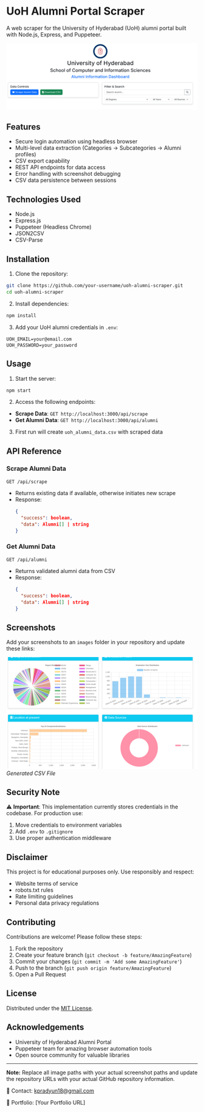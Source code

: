 # UoH Alumni Portal Scraper

A web scraper for the University of Hyderabad (UoH) alumni portal built with Node.js, Express, and Puppeteer.

![Project Screenshot](/images/scraper-screenshot.png)

## Features

- Secure login automation using headless browser
- Multi-level data extraction (Categories → Subcategories → Alumni profiles)
- CSV export capability
- REST API endpoints for data access
- Error handling with screenshot debugging
- CSV data persistence between sessions

## Technologies Used

- Node.js
- Express.js
- Puppeteer (Headless Chrome)
- JSON2CSV
- CSV-Parse

## Installation

1. Clone the repository:
```bash
git clone https://github.com/your-username/uoh-alumni-scraper.git
cd uoh-alumni-scraper
```

2. Install dependencies:
```bash
npm install
```

3. Add your UoH alumni credentials in `.env`:
```env
UOH_EMAIL=your@email.com
UOH_PASSWORD=your_password
```

## Usage

1. Start the server:
```bash
npm start
```

2. Access the following endpoints:
- **Scrape Data**: `GET http://localhost:3000/api/scrape`
- **Get Alumni Data**: `GET http://localhost:3000/api/alumni`

3. First run will create `uoh_alumni_data.csv` with scraped data

## API Reference

### Scrape Alumni Data
```http
GET /api/scrape
```
- Returns existing data if available, otherwise initiates new scrape
- Response:
  ```json
  {
    "success": boolean,
    "data": Alumni[] | string
  }
  ```

### Get Alumni Data
```http
GET /api/alumni
```
- Returns validated alumni data from CSV
- Response:
  ```json
  {
    "success": boolean,
    "data": Alumni[] | string
  }
  ```

## Screenshots

Add your screenshots to an `images` folder in your repository and update these links:

![CSV Output](/images/csv-screenshot.png)  
*Generated CSV File*

## Security Note

⚠️ **Important**: This implementation currently stores credentials in the codebase. For production use:
1. Move credentials to environment variables
2. Add `.env` to `.gitignore`
3. Use proper authentication middleware

## Disclaimer

This project is for educational purposes only. Use responsibly and respect:
- Website terms of service
- robots.txt rules
- Rate limiting guidelines
- Personal data privacy regulations

## Contributing

Contributions are welcome! Please follow these steps:
1. Fork the repository
2. Create your feature branch (`git checkout -b feature/AmazingFeature`)
3. Commit your changes (`git commit -m 'Add some AmazingFeature'`)
4. Push to the branch (`git push origin feature/AmazingFeature`)
5. Open a Pull Request

## License

Distributed under the [MIT License](LICENSE).

## Acknowledgements

- University of Hyderabad Alumni Portal
- Puppeteer team for amazing browser automation tools
- Open source community for valuable libraries

---

**Note:** Replace all image paths with your actual screenshot paths and update the repository URLs with your actual GitHub repository information.

📧 Contact: kpradyun18@gmail.com
<!-->🔗 Portfolio: [Your Portfolio URL]
